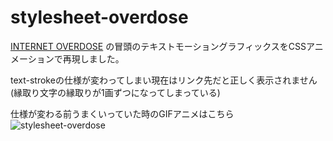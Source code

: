 # stylesheet-overdose

[INTERNET OVERDOSE](https://www.youtube.com/watch?v=BnkhBwzBqlQ) の冒頭のテキストモーショングラフィックスをCSSアニメーションで再現しました。

text-strokeの仕様が変わってしまい現在はリンク先だと正しく表示されません(縁取り文字の縁取りが1画ずつになってしまっている)

仕様が変わる前うまくいっていた時のGIFアニメはこちら  
![stylesheet-overdose](https://github.com/mhousetree/stylesheet-overdose/assets/74708840/162b891e-ba79-4b1a-ba47-09986ab31675)


